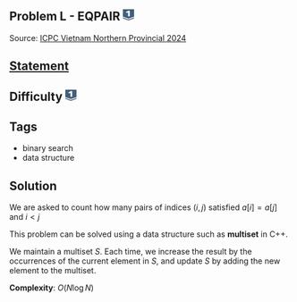 ## Problem L - EQPAIR <img src="../../../../../boj-icon/silver1.svg" alt="Silver 1" width="20" height="20">
Source: [ICPC Vietnam Northern Provincial 2024](https://oj.vnoi.info/contest/icpc24_mb)

## [Statement](https://oj.vnoi.info/problem/icpc24_mb_l)

## Difficulty <img src="../../../../../boj-icon/silver1.svg" alt="Silver 1" width="20" height="20">

## Tags
- binary search
- data structure

## Solution
We are asked to count how many pairs of indices $(i, j)$ satisfied $a[i] = a[j]$ and $i < j$

This problem can be solved using a data structure such as **multiset** in C++.

We maintain a multiset $S$. Each time, we increase the result by the occurrences of the current element in $S$, and update $S$ by adding the new element to the multiset.

**Complexity**: $O(N \log N)$
